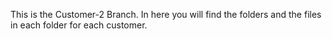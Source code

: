 
This is the Customer-2 Branch. In here you will find the folders and the files in each folder for each customer.
